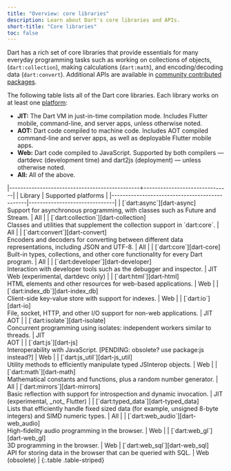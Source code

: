 ```yaml
---
title: "Overview: core libraries"
description: Learn about Dart's core libraries and APIs.
short-title: "Core libraries"
toc: false
---
```


Dart has a rich set of core libraries that provide essentials for many everyday
programming tasks such as working on collections of objects,
(`dart:collection`), making calculations (`dart:math`), and encoding/decoding
data (`dart:convert`). Additional APIs are available in
[community contributed packages](/guides/libraries/useful-libraries).

The following table lists all of the Dart core libraries.
Each library works on at least one [platform](/platforms):

* **JIT:** The Dart VM in just-in-time compilation mode. Includes Flutter mobile, command-line, and server apps, unless otherwise noted.
* **AOT:** Dart code compiled to machine code. Includes AOT compiled command-line and server apps, as well as deployable Flutter mobile apps.
* **Web:** Dart code compiled to JavaScript. Supported by both compilers — dartdevc (development time) and dart2js (deployment) — unless otherwise noted.
* **All:** All of the above.

<div class="table-wrapper" markdown="1">
|-----------------------------------------------+-------------------------------|
| Library                                       | Supported platforms   |
|-----------------------------------------------|-------------------------------|
| [`dart:async`][dart-async]              <br> Support for asynchronous programming, with classes such as Future and Stream. | All |
| [`dart:collection`][dart-collection]    <br> Classes and utilities that supplement the collection support in `dart:core`. | All |
| [`dart:convert`][dart-convert]          <br> Encoders and decoders for converting between different data representations, including JSON and UTF-8. | All |
| [`dart:core`][dart-core]                <br> Built-in types, collections, and other core functionality for every Dart program. | All |
| [`dart:developer`][dart-developer]      <br> Interaction with developer tools such as the debugger and inspector. | JIT<br>Web (experimental, dartdevc&nbsp;only) |
| [`dart:html`][dart-html]                <br> HTML elements and other resources for web-based applications. | Web |
| [`dart:index_db`][dart-index_db]        <br> Client-side key-value store with support for indexes. | Web |
| [`dart:io`][dart-io]                    <br> File, socket, HTTP, and other I/O support for non-web applications. | JIT<br>AOT |
| [`dart:isolate`][dart-isolate]          <br> Concurrent programming using isolates: independent workers similar to threads. | JIT<br>AOT |
| [`dart:js`][dart-js]                    <br> Interoperability with JavaScript. [PENDING: obsolete? use package:js instead?] | Web |
| [`dart:js_util`][dart-js_util]          <br> Utility methods to efficiently manipulate typed JSInterop objects. | Web |
| [`dart:math`][dart-math]                <br> Mathematical constants and functions, plus a random number generator. | All
| [`dart:mirrors`][dart-mirrors]          <br> Basic reflection with support for introspection and dynamic invocation. | JIT (experimental, _not_&nbsp;Flutter) |
| [`dart:typed_data`][dart-typed_data]    <br> Lists that efficiently handle fixed sized data (for example, unsigned 8-byte integers) and SIMD numeric types. | All |
| [`dart:web_audio`][dart-web_audio]      <br> High-fidelity audio programming in the browser. | Web |
| [`dart:web_gl`][dart-web_gl]            <br> 3D programming in the browser. | Web 
| [`dart:web_sql`][dart-web_sql]          <br> API for storing data in the browser that can be queried with SQL. | Web (obsolete) |
{:.table .table-striped}
</div>

[dart-async]: https://api.dartlang.org/stable/dart-async/dart-async-library.html
[dart-collection]: https://api.dartlang.org/stable/dart-collection/dart-collection-library.html
[dart-convert]: https://api.dartlang.org/stable/dart-convert/dart-convert-library.html
[dart-core]: https://api.dartlang.org/stable/dart-core/dart-core-library.html
[dart-developer]: https://api.dartlang.org/stable/dart-developer/dart-developer-library.html
[dart-math]: https://api.dartlang.org/stable/dart-math/dart-math-library.html
[dart-collection]: https://api.dartlang.org/stable/dart-collection/dart-collection-library.html
[dart-typed_data]: https://api.dartlang.org/stable/dart-typed_data/dart-typed_data-library.html
[dart-cli]: https://api.dartlang.org/stable/dart-cli/dart-cli-library.html
[dart-io]: https://api.dartlang.org/stable/dart-io/dart-io-library.html
[dart-isolate]: https://api.dartlang.org/stable/dart-isolate/dart-isolate-library.html
[dart-mirrors]: https://api.dartlang.org/stable/dart-mirrors/dart-mirrors-library.html
[dart-html]: https://api.dartlang.org/stable/dart-html/dart-html-library.html
[dart-index_db]: https://api.dartlang.org/stable/dart-index_db/dart-index_db-library.html
[dart-js]: https://api.dartlang.org/stable/dart-js/dart-js-library.html
[dart-js_util]: https://api.dartlang.org/stable/dart-js_util/dart-js_util-library.html
[dart-svg]: https://api.dartlang.org/stable/dart-svg/dart-svg-library.html
[dart-web_audio]: https://api.dartlang.org/stable/dart-web_audio/dart-web_audio-library.html
[dart-web_gl]: https://api.dartlang.org/stable/dart-web_gl/dart-web_gl-library.html
[dart-web_sql]: https://api.dartlang.org/stable/dart-web_sql/dart-web_sql-library.html

